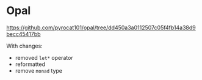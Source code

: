 # Opal

https://github.com/pyrocat101/opal/tree/dd450a3a0112507c05f4fb14a38d9becc45417bb

With changes: 

 - removed `let*` operator
 - reformatted 
 - remove `monad` type
